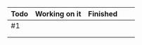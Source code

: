 | Todo | Working on it | Finished |   |   |
|------|---------------|----------|---|---|
| #1   |               |          |   |   |
|      |               |          |   |   |
|      |               |          |   |   |